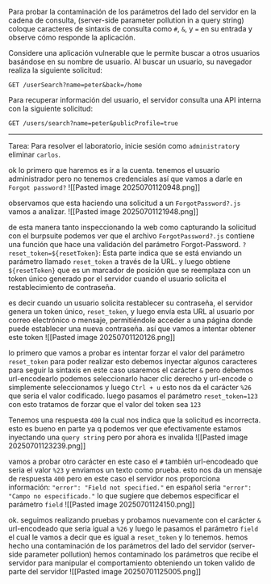 Para probar la contaminación de los parámetros del lado del servidor en la cadena de consulta, (server-side parameter pollution in a query string) coloque caracteres de sintaxis de consulta como `#`, `&`, y `=` en su entrada y observe cómo responde la aplicación.

Considere una aplicación vulnerable que le permite buscar a otros usuarios basándose en su nombre de usuario. Al buscar un usuario, su navegador realiza la siguiente solicitud:

`GET /userSearch?name=peter&back=/home`

Para recuperar información del usuario, el servidor consulta una API interna con la siguiente solicitud:

`GET /users/search?name=peter&publicProfile=true`

------------------------------------------------------
Tarea: Para resolver el laboratorio, inicie sesión como `administrator`y eliminar `carlos`.


ok lo primero que haremos es ir a la cuenta. tenemos el usuario administrador pero no tenemos credenciales así que vamos a darle en `Forgot password?` 
![[Pasted image 20250701120948.png]]

observamos que esta haciendo una solicitud a un `ForgotPassword?.js` vamos a analizar.
![[Pasted image 20250701121948.png]]

de esta manera tanto inspeccionando la web como capturando la solicitud con el burpsuite podemos ver que el archivo `ForgotPassword?.js` contiene una función que hace una validación del parámetro Forgot-Password. `?reset_token=${resetToken}`: Esta parte indica que se está enviando un parámetro llamado `reset_token` a través de la URL. y luego obtiene  `${resetToken}` que es un marcador de posición que se reemplaza con un token único generado por el servidor cuando el usuario solicita el restablecimiento de contraseña.

es decir cuando un usuario solicita restablecer su contraseña, el servidor genera un token único,  `reset_token`, y luego envía esta URL al usuario por correo electrónico o mensaje, permitiéndole acceder a una página donde puede establecer una nueva contraseña. así que vamos a intentar obtener este token 
![[Pasted image 20250701120126.png]]

lo primero que vamos a probar es intentar forzar el valor del parámetro `reset_token` para poder realizar esto debemos inyectar algunos caracteres para seguir la sintaxis en este caso usaremos el carácter `&` pero debemos url-encodearlo podemos seleccionarlo hacer clic derecho y url-encode o simplemente seleccionamos y luego `Ctrl + u` esto nos da el carácter `%26` que seria el valor codificado. luego pasamos el parámetro `reset_token=123` con esto tratamos de forzar que el valor del token sea `123` 

Tenemos una respuesta `400` la cual nos indica que la solicitud es incorrecta. esto es bueno en parte ya q podemos ver que efectivamente estamos  inyectando una `query string` pero por ahora es invalida
![[Pasted image 20250701123239.png]]

vamos a probar otro carácter en este caso el `#` también url-encodeado que seria el valor `%23` y enviamos un texto como prueba. esto nos da un mensaje de respuesta `400` pero en este caso el servidor nos proporciona información: `"error": "Field not specified."` en español seria `"error": "Campo no especificado."` lo que sugiere que debemos especificar el parámetro `field`
![[Pasted image 20250701124150.png]]

ok. seguimos realizando pruebas y probamos nuevamente con el carácter `&` url-encodeado que seria igual a `%26` y luego le pasamos el parámetro `field` el cual le vamos a decir que es igual a `reset_token` y lo tenemos. hemos hecho una contaminación de los parámetros del lado del servidor (server-side parameter pollution) hemos contaminado los parámetros que recibe el servidor para manipular el comportamiento obteniendo un token valido de parte del servidor 
![[Pasted image 20250701125005.png]]

